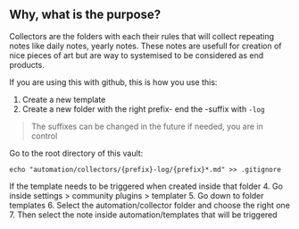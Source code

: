 ## Why, what is the purpose?
Collectors are the folders with each their rules that will collect repeating notes like daily notes, yearly notes. These notes are usefull for creation of nice pieces of art but are way to systemised to be considered as end products. 

If you are using this with github, this is how you use this:
1. Create a new template
2. Create a new folder with the right prefix- end the -suffix with `-log`

 > The suffixes can be changed in the future if needed,  you are in control
 
Go to the root directory of this vault:
```shell
echo "automation/collectors/{prefix}-log/{prefix}*.md" >> .gitignore
```
 
If the template needs to be triggered when created inside that folder 
4. Go inside settings > community plugins > templater 
5. Go down to folder templates
6. Select the automation/collector folder and choose the right one
7. Then select the note inside automation/templates that will be triggered
